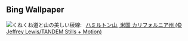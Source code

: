 ## Bing Wallpaper
![](https://www.bing.com/th?id=OHR.MountHamilton_JA-JP7427709229_UHD.jpg&w=1000)くねくね道と山の美しい稜線:&nbsp;&ensp;[ハミルトン山, 米国 カリフォルニア州 (© Jeffrey Lewis/TANDEM Stills + Motion)](https://www.bing.com/th?id=OHR.MountHamilton_JA-JP7427709229_UHD.jpg)
<br><br/>
